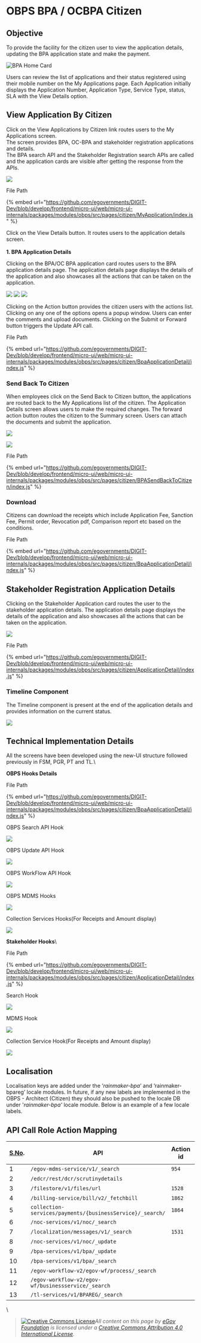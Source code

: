 # OBPS BPA / OCBPA Citizen

## Objective

To provide the facility for the citizen user to view the application details, updating the BPA application state and make the payment.

![BPA Home Card](<../../../../.gitbook/assets/Screenshot from 2021-09-30 10-20-48 (3).png>)

Users can review the list of applications and their status registered using their mobile number on the My Applications page. Each Application initially displays the Application Number, Application Type, Service Type, status, SLA with the View Details option.

## **View Application By Citizen**

Click on the View Applications by Citizen link routes users to the My Applications screen.\
The screen provides BPA, OC-BPA and stakeholder registration applications and details.\
The BPA search API and the Stakeholder Registration search APIs are called and the application cards are visible after getting the response from the APIs.

![](../../../../.gitbook/assets/image-20211207-092617.png)

&#x20;File Path

{% embed url="https://github.com/egovernments/DIGIT-Dev/blob/develop/frontend/micro-ui/web/micro-ui-internals/packages/modules/obps/src/pages/citizen/MyApplication/index.js" %}

Click on the View Details button. It routes users to the application details screen.\
\
**1. BPA Application Details**

Clicking on the BPA/OC BPA application card routes users to the BPA application details page. The application details page displays the details of the application and also showcases all the actions that can be taken on the application.

![](../../../../.gitbook/assets/image-20211207-092333.png) ![](../../../../.gitbook/assets/image-20211207-092355.png) ![](../../../../.gitbook/assets/image-20211207-092417.png)

&#x20;

Clicking on the Action button provides the citizen users with the actions list. Clicking on any one of the options opens a popup window. Users can enter the comments and upload documents. Clicking on the Submit or Forward button triggers the Update API call.

File Path

{% embed url="https://github.com/egovernments/DIGIT-Dev/blob/develop/frontend/micro-ui/web/micro-ui-internals/packages/modules/obps/src/pages/citizen/BpaApplicationDetail/index.js" %}

### **Send Back To Citizen**

When employees click on the Send Back to Citizen button, the applications are routed back to the My Applications list of the citizen. The Application Details screen allows users to make the required changes. The forward action button routes the citizen to the Summary screen. Users can attach the documents and submit the application.&#x20;

![
](../../../../.gitbook/assets/image-20211207-095351.png)

![](../../../../.gitbook/assets/image-20211207-095434.png)

File Path

{% embed url="https://github.com/egovernments/DIGIT-Dev/blob/develop/frontend/micro-ui/web/micro-ui-internals/packages/modules/obps/src/pages/citizen/BPASendBackToCitizen/index.js" %}

### **Download**&#x20;

Citizens can download the receipts which include Application Fee, Sanction Fee, Permit order, Revocation pdf, Comparison report etc based on the conditions.&#x20;

File Path

{% embed url="https://github.com/egovernments/DIGIT-Dev/blob/develop/frontend/micro-ui/web/micro-ui-internals/packages/modules/obps/src/pages/citizen/BpaApplicationDetail/index.js" %}

## **Stakeholder Registration Application Details**

Clicking on the Stakeholder Application card routes the user to the stakeholder application details. The application details page displays the details of the application and also showcases all the actions that can be taken on the application.

![](../../../../.gitbook/assets/image-20211207-093009.png)

File Path

{% embed url="https://github.com/egovernments/DIGIT-Dev/blob/develop/frontend/micro-ui/web/micro-ui-internals/packages/modules/obps/src/pages/citizen/ApplicationDetail/index.js" %}

### **Timeline Component**

The Timeline component is present at the end of the application details and provides information on the current status.

![](../../../../.gitbook/assets/image-20211209-054317.png)

## **Technical Implementation Details**

All the screens have been developed using the new-UI structure followed previously in FSM, PGR, PT and TL.\


**OBPS Hooks Details**

File Path&#x20;

{% embed url="https://github.com/egovernments/DIGIT-Dev/blob/develop/frontend/micro-ui/web/micro-ui-internals/packages/modules/obps/src/pages/citizen/BpaApplicationDetail/index.js" %}

OBPS Search API Hook

![](../../../../.gitbook/assets/image-20211209-054939.png)

OBPS Update API Hook

![](../../../../.gitbook/assets/image-20211209-055050.png)

OBPS WorkFlow API Hook

![](../../../../.gitbook/assets/image-20211209-055128.png)

OBPS MDMS Hooks

![](../../../../.gitbook/assets/image-20211209-055242.png)

Collection Services Hooks(For Receipts and Amount display)

![](../../../../.gitbook/assets/image-20211209-055333.png)

**Stakeholder Hooks**\


File Path

{% embed url="https://github.com/egovernments/DIGIT-Dev/blob/develop/frontend/micro-ui/web/micro-ui-internals/packages/modules/obps/src/pages/citizen/ApplicationDetail/index.js" %}

Search Hook

![](../../../../.gitbook/assets/image-20211209-055531.png)

MDMS Hook

![](../../../../.gitbook/assets/image-20211209-055600.png)

Collection Service Hook(For Receipts and Amount display)

![](../../../../.gitbook/assets/image-20211209-055622.png)

## **Localisation**

Localisation keys are added under the ‘_rainmaker-bpa_’ and ‘rainmaker-bpareg’ locale modules. In future, if any new labels are implemented in the OBPS - Architect (Citizen) they should also be pushed to the locale DB under '_rainmaker-bpa'_ locale module. Below is an example of a few locale labels.&#x20;

## **API Call Role Action Mapping**

| [**S.No**](http://s.no)**.** | <p><strong>API</strong></p><p> </p>                       | **Action id** | **Roles** |
| ---------------------------- | --------------------------------------------------------- | ------------- | --------- |
| 1                            | `/egov-mdms-service/v1/_search`                           | `954`         | `CITIZEN` |
| 2                            | `/edcr/rest/dcr/scrutinydetails`                          |               | `CITIZEN` |
| 3                            | `/filestore/v1/files/url`                                 | `1528`        | `CITIZEN` |
| 4                            | `/billing-service/bill/v2/_fetchbill`                     | `1862`        | `CITIZEN` |
| 5                            | `collection-services/payments/{businessService}/_search/` | `1864`        | `CITIZEN` |
| 6                            | `/noc-services/v1/noc/_search`                            |               | `CITIZEN` |
| 7                            | `/localization/messages/v1/_search`                       | `1531`        | `CITIZEN` |
| 8                            | `/noc-services/v1/noc/_update`                            |               | `CITIZEN` |
| 9                            | `/bpa-services/v1/bpa/_update`                            |               | `CITIZEN` |
| 10                           | `/bpa-services/v1/bpa/_search`                            |               | `CITIZEN` |
| 11                           | `/egov-workflow-v2/egov-wf/process/_search`               |               | `CITIZEN` |
| 12                           | `/egov-workflow-v2/egov-wf/businessservice/_search`       |               | `CITIZEN` |
| 13                           | `/tl-services/v1/BPAREG/_search`                          |               | `CITIZEN` |

\


> [![Creative Commons License](https://i.creativecommons.org/l/by/4.0/80x15.png)_​_](http://creativecommons.org/licenses/by/4.0/)_All content on this page by_ [_eGov Foundation_](https://egov.org.in) _is licensed under a_ [_Creative Commons Attribution 4.0 International License_](http://creativecommons.org/licenses/by/4.0/)_._
